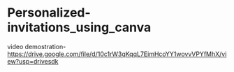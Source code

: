 # Personalized-invitations_using_canva
video demostration-
https://drive.google.com/file/d/10c1rW3qKqqL7EimHcoYY1wovvVPYfMhX/view?usp=drivesdk
